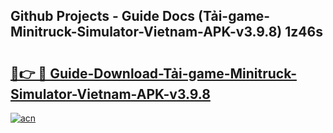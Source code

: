 ## Github Projects - Guide Docs (Tải-game-Minitruck-Simulator-Vietnam-APK-v3.9.8) 1z46s

# <h2><a href="https://apkcomod.com?title=Tải-game-Minitruck-Simulator-Vietnam-APK-v3.9.8">🔗👉 🔴 Guide-Download-Tải-game-Minitruck-Simulator-Vietnam-APK-v3.9.8 </a></h2>

[![acn](https://github.com/user-attachments/assets/0f9c940e-d8b0-45ae-aac7-cd30a18b3e1c)](https://apkcomod.com?title=Tải-game-Minitruck-Simulator-Vietnam-APK-v3.9.8)

